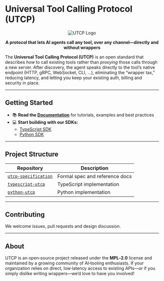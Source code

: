 # Universal Tool Calling Protocol (UTCP)

<p align="center">
  <img src="../assets/banner.png" alt="UTCP Logo" />
</p>

<p align="center">
  <strong>A protocol that lets AI agents call any tool, over any channel—directly and without wrappers</strong>
</p>


The **Universal Tool Calling Protocol (UTCP)** is an open standard that describes *how* to call existing tools rather than *proxying* those calls through a new server. After discovery, the agent speaks directly to the tool’s native endpoint (HTTP, gRPC, WebSocket, CLI, …), eliminating the “wrapper tax,” reducing latency, and letting you keep your existing auth, billing and security in place.

---

## Getting Started

- 📚 **Read the [Documentation](https://utcp.io)** for tutorials, examples and best practices    
- 💻 **Start building with our SDKs:**
  - [TypeScript SDK](https://github.com/universal-tool-calling-protocol/typescript-utcp)
  - [Python SDK](https://github.com/universal-tool-calling-protocol/python-utcp)

---

## Project Structure

| Repository | Description |
|------------|-------------|
| [`utcp-specification`](https://github.com/universal-tool-calling-protocol/utcp-specification) | Formal spec and reference docs |
| [`typescript-utcp`](https://github.com/universal-tool-calling-protocol/typescript-utcp) | TypeScript implementation |
| [`python-utcp`](https://github.com/universal-tool-calling-protocol/python-utcp) | Python implementation |

---

## Contributing

We welcome issues, pull requests and design discussion. 

---

## About

UTCP is an open‑source project released under the **MPL‑2.0** license and maintained by a growing community of AI‑tooling enthusiasts. If your organization relies on direct, low‑latency access to existing APIs—or if you simply dislike writing wrappers—we’d love to have you involved!
